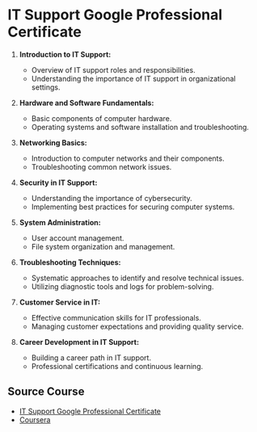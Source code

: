 
# IT Support Google Professional Certificate

1. **Introduction to IT Support:**
   - Overview of IT support roles and responsibilities.
   - Understanding the importance of IT support in organizational settings.

2. **Hardware and Software Fundamentals:**
   - Basic components of computer hardware.
   - Operating systems and software installation and troubleshooting.

3. **Networking Basics:**
   - Introduction to computer networks and their components.
   - Troubleshooting common network issues.

4. **Security in IT Support:**
   - Understanding the importance of cybersecurity.
   - Implementing best practices for securing computer systems.

5. **System Administration:**
   - User account management.
   - File system organization and management.

6. **Troubleshooting Techniques:**
   - Systematic approaches to identify and resolve technical issues.
   - Utilizing diagnostic tools and logs for problem-solving.

7. **Customer Service in IT:**
   - Effective communication skills for IT professionals.
   - Managing customer expectations and providing quality service.

8. **Career Development in IT Support:**
   - Building a career path in IT support.
   - Professional certifications and continuous learning.


## Source Course

 - [IT Support Google Professional Certificate](https://www.coursera.org/professional-certificates/sertifikat-it-support-profesional-google)
 - [Coursera](https://coursera.org/)


